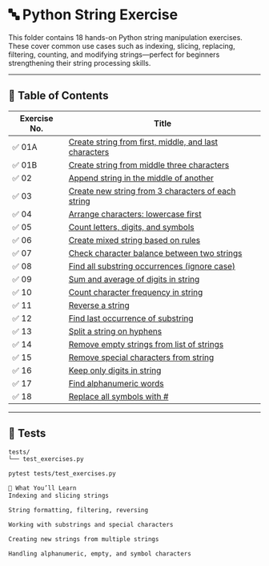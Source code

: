 # 🔤 Python String Exercise

This folder contains 18 hands-on Python string manipulation exercises. These cover common use cases such as indexing, slicing, replacing, filtering, counting, and modifying strings—perfect for beginners strengthening their string processing skills.

---

## 📄 Table of Contents

| Exercise No. | Title                                                                                      |
|--------------|---------------------------------------------------------------------------------------------|
| ✅ 01A        | [Create string from first, middle, and last characters](./Exercise01A%20(Create%20a%20string%20made%20of%20the%20first,%20middle%20and%20last%20character).py) |
| ✅ 01B        | [Create string from middle three characters](./Exercise01B%20(Create%20a%20string%20made%20of%20the%20middle%20three%20characters).py) |
| ✅ 02         | [Append string in the middle of another](./Exercise02%20(Append%20new%20string%20in%20the%20middle%20of%20a%20given%20string).py) |
| ✅ 03         | [Create new string from 3 characters of each string](./Exercise03%20(Create%20a%20new%20string%20made%20of%20the%20first,%20middle,%20and%20last%20characters%20of%20each%20input%20string).py) |
| ✅ 04         | [Arrange characters: lowercase first](./Exercise04%20(Arrange%20string%20characters%20such%20that%20lowercase%20letters%20should%20come%20first).py) |
| ✅ 05         | [Count letters, digits, and symbols](./Exercise05%20(Count%20all%20letters,%20digits,%20and%20special%20symbols%20from%20a%20given%20string).py) |
| ✅ 06         | [Create mixed string based on rules](./Exercise06%20(Create%20a%20mixed%20String%20using%20the%20following%20rules).py) |
| ✅ 07         | [Check character balance between two strings](./Exercise07%20(String%20characters%20balance%20Test).py) |
| ✅ 08         | [Find all substring occurrences (ignore case)](./Exercise08%20(Find%20all%20occurrences%20of%20a%20substring%20in%20a%20given%20string%20by%20ignoring%20the%20case).py) |
| ✅ 09         | [Sum and average of digits in string](./Exercise09%20(Calculate%20the%20sum%20and%20average%20of%20the%20digits%20present%20in%20a%20string).py) |
| ✅ 10         | [Count character frequency in string](./Exercise10%20(Write%20a%20program%20to%20count%20occurrences%20of%20all%20characters%20within%20a%20string).py) |
| ✅ 11         | [Reverse a string](./Exercise11%20(Reverse%20a%20given%20string).py) |
| ✅ 12         | [Find last occurrence of substring](./Exercise12%20(Find%20the%20last%20position%20of%20a%20given%20substring).py) |
| ✅ 13         | [Split a string on hyphens](./Exercise13%20(Split%20a%20string%20on%20hyphens).py) |
| ✅ 14         | [Remove empty strings from list of strings](./Exercise14%20(Remove%20empty%20strings%20from%20a%20list%20of%20strings).py) |
| ✅ 15         | [Remove special characters from string](./Exercise15%20(Remove%20special%20symbols%20or%20punctuation%20from%20a%20string).py) |
| ✅ 16         | [Keep only digits in string](./Exercise16%20(Removal%20all%20characters%20from%20a%20string%20except%20integers).py) |
| ✅ 17         | [Find alphanumeric words](./Exercise17%20(Find%20words%20with%20both%20alphabets%20and%20numbers).py) |
| ✅ 18         | [Replace all symbols with #](./Exercise18%20(Replace%20each%20special%20symbol%20with%20%23%20in%20the%20following%20string).py) |

---

## 🧪 Tests

```bash
tests/
└── test_exercises.py

pytest tests/test_exercises.py

🧠 What You’ll Learn
Indexing and slicing strings

String formatting, filtering, reversing

Working with substrings and special characters

Creating new strings from multiple strings

Handling alphanumeric, empty, and symbol characters